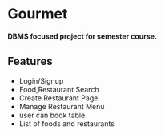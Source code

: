 # Gourmet
**DBMS focused project for semester course.**

## Features
- Login/Signup
- Food,Restaurant Search
- Create Restaurant Page
- Manage Restaurant Menu
- user can book table 
- List of foods and restaurants 
